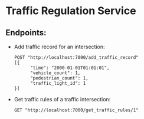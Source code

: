 # Traffic Regulation Service

## Endpoints:

- Add traffic record for an intersection:

  ```
  POST "http://localhost:7000/add_traffic_record"
  [{
        "time": "2000-01-01T01:01:01",
        "vehicle_count": 1,
        "pedestrian_count": 1,
        "traffic_light_id": 1
  }]
  ```
  
- Get traffic rules of a traffic intersection:

  ```
  GET "http://localhost:7000/get_traffic_rules/1"
  ```
